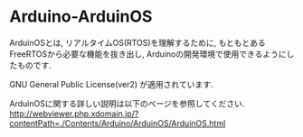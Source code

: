 # Arduino-ArduinOS
ArduinOSとは, リアルタイムOS(RTOS)を理解するために, もともとあるFreeRTOSから必要な機能を抜き出し, Arduinoの開発環境で使用できるようにしたものです.

GNU General Public License(ver2) が適用されています.

ArduinOSに関する詳しい説明は以下のページを参照してください.
http://webviewer.php.xdomain.jp/?contentPath=./Contents/Arduino/ArduinOS/ArduinOS.html
